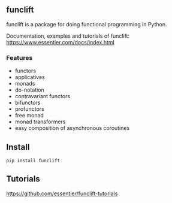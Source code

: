 ## funclift

funclift is a package for doing functional programming in Python.

Documentation, examples and tutorials of funclift: https://www.essentier.com/docs/index.html

### Features

- functors
- applicatives
- monads
- do-notation
- contravariant functors
- bifunctors
- profunctors
- free monad
- monad transformers
- easy composition of asynchronous coroutines

## Install

`pip install funclift`

## Tutorials

https://github.com/essentier/funclift-tutorials
